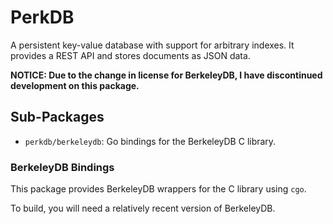 # PerkDB

A persistent key-value database with support for arbitrary indexes. It
provides a REST API and stores documents as JSON data.

**NOTICE: Due to the change in license for BerkeleyDB, I have discontinued development on this package.**

## Sub-Packages

* `perkdb/berkeleydb`: Go bindings for the BerkeleyDB C library.

### BerkeleyDB Bindings

This package provides BerkeleyDB wrappers for the C library using `cgo`.

To build, you will need a relatively recent version of BerkeleyDB.
